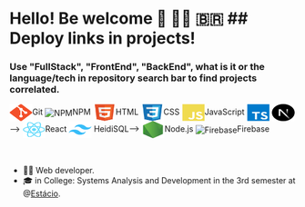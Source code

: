 # Hello! Be welcome 👋 👨‍💻 🇧🇷 ## Deploy links in projects!


<div style="display: inline_block">
  <h3>Use "FullStack", "FrontEnd", "BackEnd", what is it or the language/tech in repository search bar to find projects correlated.</h3>
  <img align="center" alt="Git" height="30" width="40" src="https://raw.githubusercontent.com/devicons/devicon/master/icons/git/git-original.svg">Git
  <img align="center" alt="NPM" height="30" width="40" src="https://cdn.jsdelivr.net/gh/devicons/devicon@latest/icons/npm/npm-original-wordmark.svg">NPM
  <img align="center" alt="HTML" height="30" width="40" src="https://raw.githubusercontent.com/devicons/devicon/master/icons/html5/html5-original.svg">HTML
  <img align="center" alt="CSS" height="30" width="40" src="https://raw.githubusercontent.com/devicons/devicon/master/icons/css3/css3-original.svg">CSS
  <img align="center" alt="JS" height="30" width="40" src="https://raw.githubusercontent.com/devicons/devicon/master/icons/javascript/javascript-plain.svg">JavaScript
  <img align="center" alt="TS" height="30" width="40" src="https://raw.githubusercontent.com/devicons/devicon/master/icons/typescript/typescript-plain.svg">
  <img align="center" alt="Next.js" height="30" width="40" src="https://raw.githubusercontent.com/devicons/devicon/master/icons/nextjs/nextjs-original.svg">-->
  <img align="center" alt="React" height="30" width="40" src="https://raw.githubusercontent.com/devicons/devicon/master/icons/react/react-original.svg">React
  <img align="center" alt="TailwindCSS" height="30" width="40" src="https://raw.githubusercontent.com/devicons/devicon/master/icons/tailwindcss/tailwindcss-original.svg">
  HeidiSQL-->
  <img align="center" alt="Node.js" height="30" width="40" src="https://raw.githubusercontent.com/devicons/devicon/master/icons/nodejs/nodejs-original.svg">Node.js
  <!--<img align="center" alt="MySQL" height="30" width="40" src="https://raw.githubusercontent.com/devicons/devicon/master/icons/mysql/mysql-original.svg">
  <img align="center" alt="MongoDB" height="30" width="40" src="https://raw.githubusercontent.com/devicons/devicon/master/icons/mongodb/mongodb-original.svg">-->
  <img align="center" alt="Firebase" height="30" width="40" src="https://cdn.jsdelivr.net/gh/devicons/devicon@latest/icons/firebase/firebase-original.svg">Firebase
</div>
</br></br>


  - 👨‍💻 Web developer. <!-- at @[EmpresaNome](URL) -->
  - 🎓 in College: Systems Analysis and Development in the 3rd semester at @[Estácio](https://estacio.br/).
